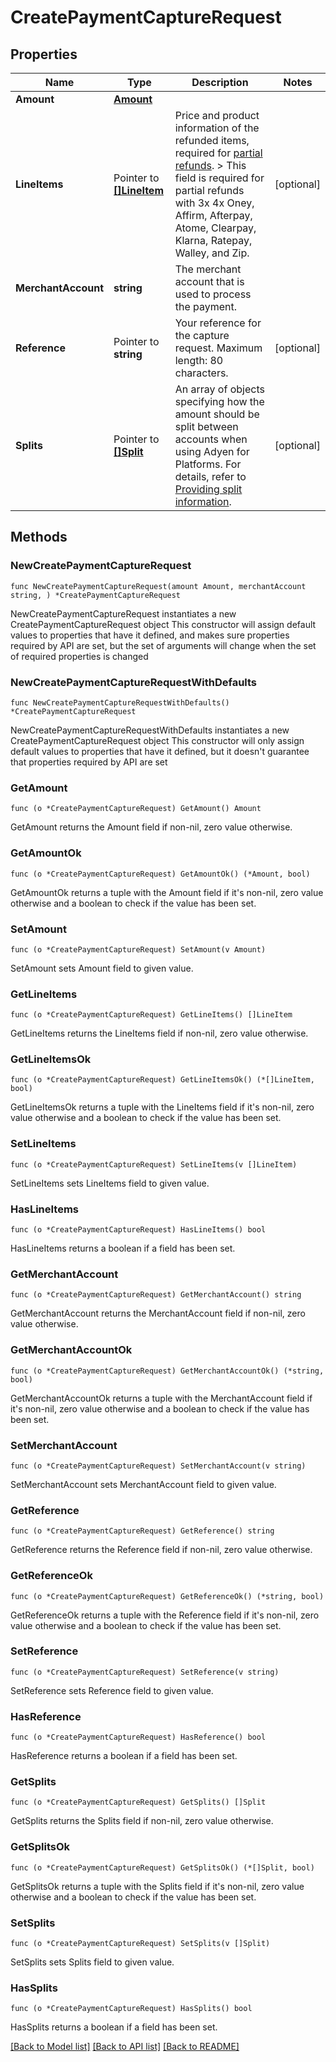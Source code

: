 # CreatePaymentCaptureRequest

## Properties

Name | Type | Description | Notes
------------ | ------------- | ------------- | -------------
**Amount** | [**Amount**](Amount.md) |  | 
**LineItems** | Pointer to [**[]LineItem**](LineItem.md) | Price and product information of the refunded items, required for [partial refunds](https://docs.adyen.com/online-payments/refund#refund-a-payment). &gt; This field is required for partial refunds with 3x 4x Oney, Affirm, Afterpay, Atome, Clearpay, Klarna, Ratepay, Walley, and Zip. | [optional] 
**MerchantAccount** | **string** | The merchant account that is used to process the payment. | 
**Reference** | Pointer to **string** | Your reference for the capture request. Maximum length: 80 characters. | [optional] 
**Splits** | Pointer to [**[]Split**](Split.md) | An array of objects specifying how the amount should be split between accounts when using Adyen for Platforms. For details, refer to [Providing split information](https://docs.adyen.com/marketplaces-and-platforms/processing-payments#providing-split-information). | [optional] 

## Methods

### NewCreatePaymentCaptureRequest

`func NewCreatePaymentCaptureRequest(amount Amount, merchantAccount string, ) *CreatePaymentCaptureRequest`

NewCreatePaymentCaptureRequest instantiates a new CreatePaymentCaptureRequest object
This constructor will assign default values to properties that have it defined,
and makes sure properties required by API are set, but the set of arguments
will change when the set of required properties is changed

### NewCreatePaymentCaptureRequestWithDefaults

`func NewCreatePaymentCaptureRequestWithDefaults() *CreatePaymentCaptureRequest`

NewCreatePaymentCaptureRequestWithDefaults instantiates a new CreatePaymentCaptureRequest object
This constructor will only assign default values to properties that have it defined,
but it doesn't guarantee that properties required by API are set

### GetAmount

`func (o *CreatePaymentCaptureRequest) GetAmount() Amount`

GetAmount returns the Amount field if non-nil, zero value otherwise.

### GetAmountOk

`func (o *CreatePaymentCaptureRequest) GetAmountOk() (*Amount, bool)`

GetAmountOk returns a tuple with the Amount field if it's non-nil, zero value otherwise
and a boolean to check if the value has been set.

### SetAmount

`func (o *CreatePaymentCaptureRequest) SetAmount(v Amount)`

SetAmount sets Amount field to given value.


### GetLineItems

`func (o *CreatePaymentCaptureRequest) GetLineItems() []LineItem`

GetLineItems returns the LineItems field if non-nil, zero value otherwise.

### GetLineItemsOk

`func (o *CreatePaymentCaptureRequest) GetLineItemsOk() (*[]LineItem, bool)`

GetLineItemsOk returns a tuple with the LineItems field if it's non-nil, zero value otherwise
and a boolean to check if the value has been set.

### SetLineItems

`func (o *CreatePaymentCaptureRequest) SetLineItems(v []LineItem)`

SetLineItems sets LineItems field to given value.

### HasLineItems

`func (o *CreatePaymentCaptureRequest) HasLineItems() bool`

HasLineItems returns a boolean if a field has been set.

### GetMerchantAccount

`func (o *CreatePaymentCaptureRequest) GetMerchantAccount() string`

GetMerchantAccount returns the MerchantAccount field if non-nil, zero value otherwise.

### GetMerchantAccountOk

`func (o *CreatePaymentCaptureRequest) GetMerchantAccountOk() (*string, bool)`

GetMerchantAccountOk returns a tuple with the MerchantAccount field if it's non-nil, zero value otherwise
and a boolean to check if the value has been set.

### SetMerchantAccount

`func (o *CreatePaymentCaptureRequest) SetMerchantAccount(v string)`

SetMerchantAccount sets MerchantAccount field to given value.


### GetReference

`func (o *CreatePaymentCaptureRequest) GetReference() string`

GetReference returns the Reference field if non-nil, zero value otherwise.

### GetReferenceOk

`func (o *CreatePaymentCaptureRequest) GetReferenceOk() (*string, bool)`

GetReferenceOk returns a tuple with the Reference field if it's non-nil, zero value otherwise
and a boolean to check if the value has been set.

### SetReference

`func (o *CreatePaymentCaptureRequest) SetReference(v string)`

SetReference sets Reference field to given value.

### HasReference

`func (o *CreatePaymentCaptureRequest) HasReference() bool`

HasReference returns a boolean if a field has been set.

### GetSplits

`func (o *CreatePaymentCaptureRequest) GetSplits() []Split`

GetSplits returns the Splits field if non-nil, zero value otherwise.

### GetSplitsOk

`func (o *CreatePaymentCaptureRequest) GetSplitsOk() (*[]Split, bool)`

GetSplitsOk returns a tuple with the Splits field if it's non-nil, zero value otherwise
and a boolean to check if the value has been set.

### SetSplits

`func (o *CreatePaymentCaptureRequest) SetSplits(v []Split)`

SetSplits sets Splits field to given value.

### HasSplits

`func (o *CreatePaymentCaptureRequest) HasSplits() bool`

HasSplits returns a boolean if a field has been set.


[[Back to Model list]](../README.md#documentation-for-models) [[Back to API list]](../README.md#documentation-for-api-endpoints) [[Back to README]](../README.md)


